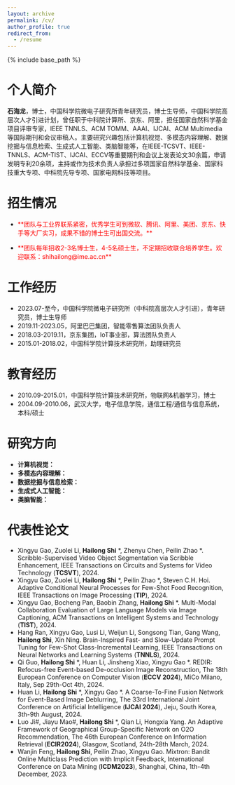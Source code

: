 ```yaml
---
layout: archive
permalink: /cv/
author_profile: true
redirect_from:
  - /resume
---
```


{% include base_path %}

个人简介
======
**石海龙**，博士，中国科学院微电子研究所青年研究员，博士生导师，中国科学院高层次人才引进计划，曾任职于中科院计算所、京东、阿里，担任国家自然科学基金项目评审专家，IEEE TNNLS、ACM TOMM、AAAI、IJCAI、ACM Multimedia等国际期刊和会议审稿人。主要研究兴趣包括计算机视觉、多模态内容理解、数据挖掘与信息检索、生成式人工智能、类脑智能等，在IEEE-TCSVT、IEEE-TNNLS、ACM-TIST、IJCAI、ECCV等重要期刊和会议上发表论文30余篇，申请发明专利20余项，主持或作为技术负责人承担过多项国家自然科学基金、国家科技重大专项、中科院先导专项、国家电网科技等项目。

招生情况
======
* <p style="color:red;">**团队与工业界联系紧密，优秀学生可到微软、腾讯、阿里、美团、京东、快手等大厂实习，成果不错的博士生可出国交流。**</p>
* <p style="color:red;">**团队每年招收2-3名博士生，4-5名硕士生，不定期招收联合培养学生。欢迎联系：shihailong@ime.ac.cn**</p>

工作经历
======
* 2023.07-至今，中国科学院微电子研究所（中科院高层次人才引进），青年研究员，博士生导师
* 2019.11-2023.05，阿里巴巴集团，智能零售算法团队负责人
* 2018.03-2019.11，京东集团，IoT事业部，算法团队负责人
* 2015.01-2018.02，中国科学院计算技术研究所，助理研究员

教育经历
======
* 2010.09-2015.01，中国科学院计算技术研究所，物联网&机器学习，博士
* 2004.09-2010.06，武汉大学，电子信息学院，通信工程/通信与信息系统，本科/硕士

研究方向
======
* **计算机视觉：**
* **多模态内容理解：**
* **数据挖掘与信息检索：**
* **生成式人工智能：**
* **类脑智能：**

代表性论文
======
* Xingyu Gao, Zuolei Li, **Hailong Shi** *, Zhenyu Chen, Peilin Zhao *. Scribble-Supervised Video Object Segmentation via Scribble Enhancement, IEEE Transactions on Circuits and Systems for Video Technology (**TCSVT**), 2024.
* Xingyu Gao, Zuolei Li, **Hailong Shi** *, Peilin Zhao *, Steven C.H. Hoi. Adaptive Conditional Neural Processes for Few-Shot Food Recognition, IEEE Transactions on Image Processing (**TIP**), 2024.
* Xingyu Gao, Bocheng Pan, Baobin Zhang, **Hailong Shi** *. Multi-Modal Collaboration Evaluation of Large Language Models via Image Captioning, ACM Transactions on Intelligent Systems and Technology (**TIST**), 2024.
* Hang Ran, Xingyu Gao, Lusi Li, Weijun Li, Songsong Tian, Gang Wang, **Hailong Shi**, Xin Ning. Brain-Inspired Fast- and Slow-Update Prompt Tuning for Few-Shot Class-Incremental Learning, IEEE Transactions on Neural Networks and Learning Systems (**TNNLS**), 2024.
* Qi Guo, **Hailong Shi** *, Huan Li, Jinsheng Xiao, Xingyu Gao *. REDIR: Refocus-free Event-based De-occlusion Image Reconstruction, The 18th European Conference on Computer Vision (**ECCV 2024**), MiCo Milano, Italy, Sep 29th-Oct 4th, 2024.
* Huan Li, **Hailong Shi** *, Xingyu Gao *. A Coarse-To-Fine Fusion Network for Event-Based Image Deblurring, The 33rd International Joint Conference on Artificial Intelligence (**IJCAI 2024**), Jeju, South Korea, 3th-9th August, 2024. 
* Luo Ji#, Jiayu Mao#, **Hailong Shi** *, Qian Li, Hongxia Yang. An Adaptive Framework of Geographical Group-Specific Network on O2O Recommendation, The 46th European Conference on Information Retrieval (**ECIR2024**), Glasgow, Scotland, 24th-28th March, 2024. 
* Wanjin Feng, **Hailong Shi**, Peilin Zhao, Xingyu Gao. Mixtron: Bandit Online Multiclass Prediction with Implicit Feedback, International Conference on Data Mining (**ICDM2023**), Shanghai, China, 1th-4th December, 2023. 

